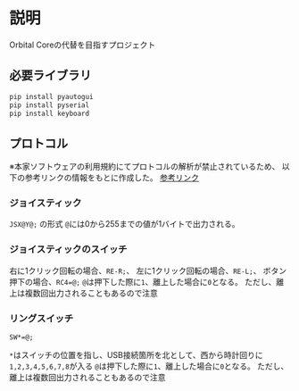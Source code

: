 # 説明

Orbital Coreの代替を目指すプロジェクト

## 必要ライブラリ

```sh
pip install pyautogui
pip install pyserial
pip install keyboard
```

## プロトコル

※本家ソフトウェアの利用規約にてプロトコルの解析が禁止されているため、
以下の参考リンクの情報をもとに作成した。
[参考リンク](https://qiita.com/kame404/items/deaf7c066b6a3e82b1d4)

### ジョイスティック

`JSX@Y@;`
の形式
`@`には0から255までの値が1バイトで出力される。

### ジョイスティックのスイッチ

右に1クリック回転の場合、`RE-R;`、
左に1クリック回転の場合、`RE-L;`、
ボタン押下の場合、`RC4=@;`
`@`は押下した際に`1`、離上した場合に`0`となる。
ただし、離上は複数回出力されることもあるので注意

### リングスイッチ

`SW*=@;`

`*`はスイッチの位置を指し、USB接続箇所を北として、西から時計回りに`1,2,3,4,5,6,7,8`が入る
`@`は押下した際に`1`、離上した場合に`0`となる。
ただし、離上は複数回出力されることもあるので注意

